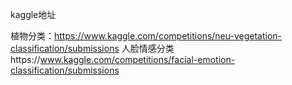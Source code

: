 kaggle地址

植物分类：https://www.kaggle.com/competitions/neu-vegetation-classification/submissions
人脸情感分类https://www.kaggle.com/competitions/facial-emotion-classification/submissions
